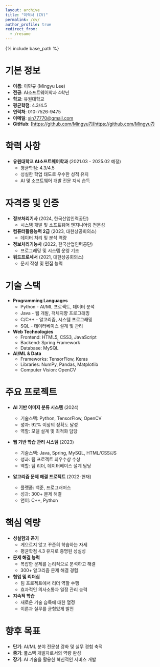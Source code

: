 ```yaml
---
layout: archive
title: "이력서 (CV)"
permalink: /cv/
author_profile: true
redirect_from:
  - /resume
---
```


{% include base_path %}

기본 정보
======
* **이름**: 이민규 (Mingyu Lee)
* **전공**: AI소프트웨어학과 4학년
* **학교**: 유원대학교
* **평균학점**: 4.3/4.5
* **연락처**: 010-7526-9475
* **이메일**: sin77770@gmail.com
* **GitHub**: [https://github.com/Mingyu7](https://github.com/Mingyu7)

학력 사항
======
* **유원대학교 AI소프트웨어학과** (2021.03 - 2025.02 예정)
  * 평균학점: 4.3/4.5
  * 성실한 학업 태도로 우수한 성적 유지
  * AI 및 소프트웨어 개발 전문 지식 습득

자격증 및 인증
======
* **정보처리기사** (2024, 한국산업인력공단)
  * 시스템 개발 및 소프트웨어 엔지니어링 전문성
* **컴퓨터활용능력 2급** (2023, 대한상공회의소)
  * 데이터 처리 및 분석 역량
* **정보처리기능사** (2022, 한국산업인력공단)
  * 프로그래밍 및 시스템 운영 기초
* **워드프로세서** (2021, 대한상공회의소)
  * 문서 작성 및 편집 능력

기술 스택
======
* **Programming Languages**
  * Python - AI/ML 프로젝트, 데이터 분석
  * Java - 웹 개발, 객체지향 프로그래밍
  * C/C++ - 알고리즘, 시스템 프로그래밍
  * SQL - 데이터베이스 설계 및 관리
* **Web Technologies**
  * Frontend: HTML5, CSS3, JavaScript
  * Backend: Spring Framework
  * Database: MySQL
* **AI/ML & Data**
  * Frameworks: TensorFlow, Keras
  * Libraries: NumPy, Pandas, Matplotlib
  * Computer Vision: OpenCV

주요 프로젝트
======
* **AI 기반 이미지 분류 시스템** (2024)
  * 기술스택: Python, TensorFlow, OpenCV
  * 성과: 92% 이상의 정확도 달성
  * 역할: 모델 설계 및 최적화 담당

* **웹 기반 학습 관리 시스템** (2023)
  * 기술스택: Java, Spring, MySQL, HTML/CSS/JS
  * 성과: 팀 프로젝트 최우수상 수상
  * 역할: 팀 리더, 데이터베이스 설계 담당

* **알고리즘 문제 해결 프로젝트** (2022-현재)
  * 플랫폼: 백준, 프로그래머스
  * 성과: 300+ 문제 해결
  * 언어: C++, Python

핵심 역량
======
* **성실함과 끈기**
  * 게으르지 않고 꾸준히 학습하는 자세
  * 평균학점 4.3 유지로 증명된 성실성
* **문제 해결 능력**
  * 복잡한 문제를 논리적으로 분석하고 해결
  * 300+ 알고리즘 문제 해결 경험
* **협업 및 리더십**
  * 팀 프로젝트에서 리더 역할 수행
  * 효과적인 의사소통과 일정 관리 능력
* **지속적 학습**
  * 새로운 기술 습득에 대한 열정
  * 이론과 실무를 균형있게 발전

향후 목표
======
* **단기**: AI/ML 분야 전문성 강화 및 실무 경험 축적
* **중기**: 풀스택 개발자로서의 역량 완성
* **장기**: AI 기술을 활용한 혁신적인 서비스 개발
